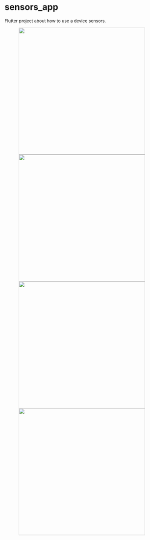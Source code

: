 # sensors_app

Flutter project about how to use a device sensors.

<div align="center">
  <a href="https://github.com/user-attachments/assets/">
    <img src="https://github.com/user-attachments/assets/aae7f426-0a80-40aa-b5b5-938321a1426a" width="412px"/> 
  </a>
  <a href="Screenshot_20250911-201625">
    <img src="https://github.com/user-attachments/assets/3c3f9b34-a596-4a8b-a1dc-7e01512e87a3" width="412px"/>
  </a>
</div>

<div align="center">
  <a href="Screenshot_20250911-201615">
    <img src="https://github.com/user-attachments/assets/451ee495-9648-45cd-82a3-4aa4cf59547b" width="412px"/> 
  </a>
  <a href="Screenshot_20250911-201605">
    <img src="https://github.com/user-attachments/assets/c45de239-866f-46f5-b953-a665b6777a86" width="412px"/>
  </a>
</div>

